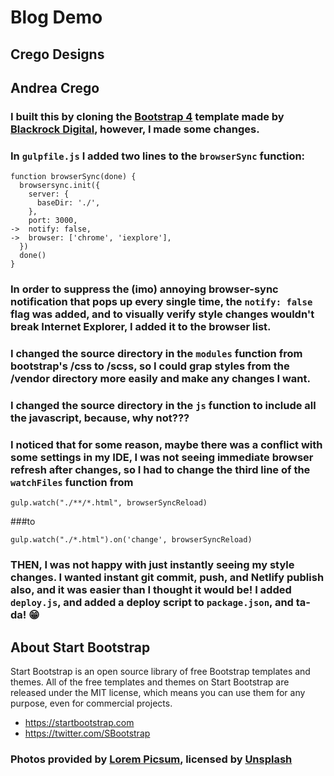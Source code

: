 # Blog Demo

## Crego Designs 

## Andrea Crego

### I built this by cloning the [Bootstrap 4](https://startbootstrap.com/template-overviews/clean-blog/) template made by [Blackrock Digital](https://github.com/BlackrockDigital/startbootstrap-clean-blog), however, I made some changes.

### In `gulpfile.js` I added two lines to the `browserSync` function:

```
function browserSync(done) {
  browsersync.init({
    server: {
      baseDir: './',
    },
    port: 3000,
->  notify: false,
->  browser: ['chrome', 'iexplore'],
  })
  done()
}
```

### In order to suppress the (imo) annoying browser-sync notification that pops up every single time, the `notify: false` flag was added, and to visually verify style changes wouldn't break Internet Explorer, I added it to the browser list.

### I changed the source directory in the `modules` function from bootstrap's /css to /scss, so I could grap styles from the /vendor directory more easily and make any changes I want.

### I changed the source directory in the `js` function to include all the javascript, because, why not???

### I noticed that for some reason, maybe there was a conflict with some settings in my IDE, I was not seeing immediate browser refresh after changes, so I had to change the third line of the `watchFiles` function from 
```
gulp.watch("./**/*.html", browserSyncReload)
```
###to 
```
gulp.watch("./*.html").on('change', browserSyncReload)
```
### THEN, I was not happy with just instantly seeing my style changes. I wanted instant git commit, push, and Netlify publish also, and it was easier than I thought it would be! I added `deploy.js`, and added a deploy script to `package.json`, and ta-da! 😁




## About Start Bootstrap

Start Bootstrap is an open source library of free Bootstrap templates and themes. All of the free templates and themes on Start Bootstrap are released under the MIT license, which means you can use them for any purpose, even for commercial projects.

* https://startbootstrap.com
* https://twitter.com/SBootstrap

### Photos provided by [Lorem Picsum](https://picsum.photos/), licensed by [Unsplash](https://unsplash.com/license)